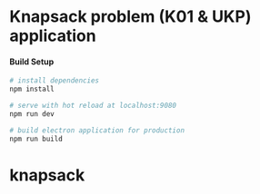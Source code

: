 # Knapsack problem (K01 & UKP) application

#### Build Setup

``` bash
# install dependencies
npm install

# serve with hot reload at localhost:9080
npm run dev

# build electron application for production
npm run build


```
# knapsack
